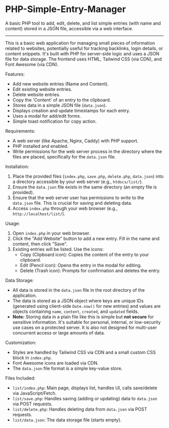 # PHP-Simple-Entry-Manager
A basic PHP tool to add, edit, delete, and list simple entries (with name and content) stored in a JSON file, accessible via a web interface.

---

This is a basic web application for managing small pieces of information related to websites, potentially useful for tracking backlinks, login details, or content snippets. It's built with PHP for server-side logic and uses a JSON file for data storage. The frontend uses HTML, Tailwind CSS (via CDN), and Font Awesome (via CDN).

Features:
- Add new website entries (Name and Content).
- Edit existing website entries.
- Delete website entries.
- Copy the 'Content' of an entry to the clipboard.
- Stores data in a simple JSON file (`data.json`).
- Displays creation and update timestamps for each entry.
- Uses a modal for add/edit forms.
- Simple toast notification for copy action.

Requirements:
- A web server (like Apache, Nginx, Caddy) with PHP support.
- PHP installed and enabled.
- Write permissions for the web server process in the directory where the files are placed, specifically for the `data.json` file.

Installation:
1.  Place the provided files (`index.php`, `save.php`, `delete.php`, `data.json`) into a directory accessible by your web server (e.g., `htdocs/list/`).
2.  Ensure the `data.json` file exists in the same directory (an empty file is provided).
3.  Ensure that the web server user has permissions to *write* to the `data.json` file. This is crucial for saving and deleting data.
4.  Access `index.php` through your web browser (e.g., `http://localhost/list/`).

Usage:
1.  Open `index.php` in your web browser.
2.  Click the "Add Website" button to add a new entry. Fill in the name and content, then click "Save".
3.  Existing entries will be listed. Use the icons:
    -   Copy (Clipboard icon): Copies the content of the entry to your clipboard.
    -   Edit (Pencil icon): Opens the entry in the modal for editing.
    -   Delete (Trash icon): Prompts for confirmation and deletes the entry.

Data Storage:
- All data is stored in the `data.json` file in the root directory of the application.
- The data is stored as a JSON object where keys are unique IDs (generated using client-side `Date.now()` for new entries) and values are objects containing `name`, `content`, `created`, and `updated` fields.
- **Note:** Storing data in a plain file like this is simple but **not secure** for sensitive information. It's suitable for personal, internal, or low-security use cases on a protected server. It is also not designed for multi-user concurrent access or large amounts of data.

Customization:
- Styles are handled by Tailwind CSS via CDN and a small custom CSS block in `index.php`.
- Font Awesome icons are loaded via CDN.
- The `data.json` file format is a simple key-value store.

Files Included:
- `list/index.php`: Main page, displays list, handles UI, calls save/delete via JavaScript/Fetch.
- `list/save.php`: Handles saving (adding or updating) data to `data.json` via POST requests.
- `list/delete.php`: Handles deleting data from `data.json` via POST requests.
- `list/data.json`: The data storage file (starts empty).
